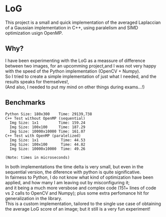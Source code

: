 # LoG
This project is a small and quick implementation of the averaged Laplaccian of a Gaussian implementation in C++, using paralelism and SIMD optimization usign OpenMP.
## Why?
I have been experimenting with the LoG as a meassure of difference between two images, for an upcomming project,and I was not very happy with the speed of the Python implementation (OpenCV + Numpy).<br/>
So I tried to create a simple implementation of just what I needed, and the results speaks for themselves!,<br/>
(And also, I needed to put my mind on other things during exams...!)
## Benchmarks
```
Python Size: 180x300    Time: 29139,738
C++ Test without OpenMP (sequential)
  Img Size: 1x1         Time: 159.24
  Img Size: 100x100     Time: 187.29
  Img Size: 10000x10000 Time: 161.07
C++ Test with OpenMP (paralelized)
  Img Size: 1x1          Time: 44.53
  Img Size: 100x100      Time: 44.82
  Img Size: 10000x10000  Time: 49.26
  
(Note: times in microseconds)
```
In both implementations the time delta is very small, but even in the sequential version, the diference with python is quite significative.<br/>
In fairness to Python, I do not know what kind of optimization have been applied, and how many I am leaving out by misconfiguring it;
<br/>and it being a much more versbose and complex code (151+ lines of code vs 2 calls to OpenCV and Numpy); plus some extra perfomance hit for generalization
in the library. <br/>
This is a custom implementation, tailored to the single use case of obtaining the average LoG score of an image; but it still is a very fun experiment!
